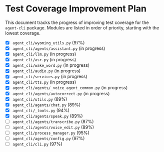 # Test Coverage Improvement Plan

This document tracks the progress of improving test coverage for the `agent-cli` package. Modules are listed in order of priority, starting with the lowest coverage.

- [x] `agent_cli/wyoming_utils.py` (97%)
- [x] `agent_cli/agents/assistant.py` (in progress)
- [x] `agent_cli/llm.py` (in progress)
- [x] `agent_cli/asr.py` (in progress)
- [x] `agent_cli/wake_word.py` (in progress)
- [x] `agent_cli/audio.py` (in progress)
- [x] `agent_cli/services.py` (in progress)
- [x] `agent_cli/tts.py` (in progress)
- [x] `agent_cli/agents/_voice_agent_common.py` (in progress)
- [x] `agent_cli/agents/autocorrect.py` (in progress)
- [x] `agent_cli/utils.py` (89%)
- [x] `agent_cli/agents/chat.py` (89%)
- [x] `agent_cli/_tools.py` (94%)
- [x] `agent_cli/agents/speak.py` (89%)
- [ ] `agent_cli/agents/transcribe.py` (87%)
- [ ] `agent_cli/agents/voice_edit.py` (89%)
- [ ] `agent_cli/process_manager.py` (95%)
- [ ] `agent_cli/agents/config.py` (97%)
- [ ] `agent_cli/cli.py` (97%)
